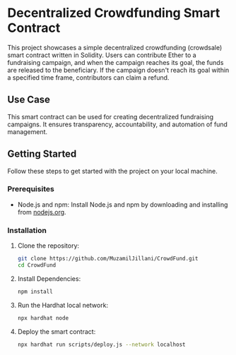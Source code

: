 # Decentralized Crowdfunding Smart Contract

This project showcases a simple decentralized crowdfunding (crowdsale) smart contract written in Solidity. Users can contribute Ether to a fundraising campaign, and when the campaign reaches its goal, the funds are released to the beneficiary. If the campaign doesn't reach its goal within a specified time frame, contributors can claim a refund.

## Use Case

This smart contract can be used for creating decentralized fundraising campaigns. It ensures transparency, accountability, and automation of fund management.

## Getting Started

Follow these steps to get started with the project on your local machine.

### Prerequisites

- Node.js and npm: Install Node.js and npm by downloading and installing from [nodejs.org](https://nodejs.org/).

### Installation

1. Clone the repository:
   ```bash
   git clone https://github.com/MuzamilJillani/CrowdFund.git
   cd CrowdFund
   ```
2. Install Dependencies:
   ```bash
   npm install
   ```
3. Run the Hardhat local network:
   ```bash
   npx hardhat node
   ```
4. Deploy the smart contract:
   ```bash
   npx hardhat run scripts/deploy.js --network localhost
   ```
